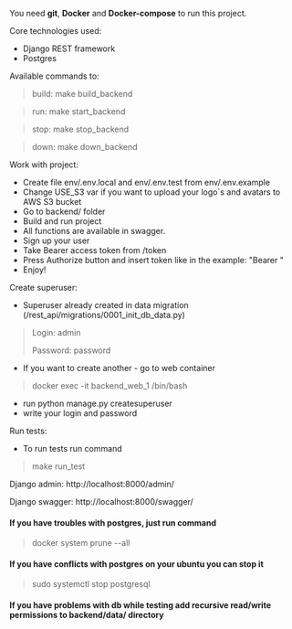 You need **git**, **Docker** and **Docker-compose** to run this project.

Core technologies used:
* Django REST framework
* Postgres

Available commands to:
> build:
> make build_backend

> run:
> make start_backend

> stop:
> make stop_backend

> down:
> make down_backend

Work with project:
* Create file env/.env.local and env/.env.test from env/.env.example
* Change USE_S3 var if you want to upload your logo`s and avatars to AWS S3 bucket
* Go to backend/ folder
* Build and run project
* All functions are available in swagger. 
* Sign up your user
* Take Bearer access token from /token
* Press Authorize button and insert token like in the example: "Bearer <your-token>" 
* Enjoy!

Create superuser:
* Superuser already created in data migration (/rest_api/migrations/0001_init_db_data.py)
> Login: admin 
> 
> Password: password
* If you want to create another - go to web container 
> docker exec -it backend_web_1 /bin/bash
* run python manage.py createsuperuser
* write your login and password

Run tests:
* To run tests run command
> make run_test

Django admin: http://localhost:8000/admin/

Django swagger: http://localhost:8000/swagger/

#### If you have troubles with postgres, just run command
> docker system prune --all
#### If you have conflicts with postgres on your ubuntu you can stop it
> sudo systemctl stop postgresql
#### If you have problems with db while testing add recursive read/write permissions to backend/data/ directory